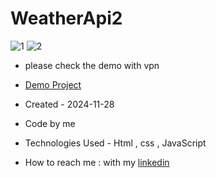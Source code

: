 # WeatherApi2
![1](https://github.com/user-attachments/assets/72deb880-d684-43f8-8030-bafaf9a9e242)
![2](https://github.com/user-attachments/assets/da8953ef-88c6-40c8-97ea-68965bde0495)

- please check the demo with vpn
- [Demo Project](https://zahrakrmi.github.io/WeatherApi2/)

- Created - 2024-11-28
- Code by me
- Technologies Used - Html , css , JavaScript 
- How to reach me : with my [linkedin](https://www.linkedin.com/in/zahra-karami-7643ba231/)
